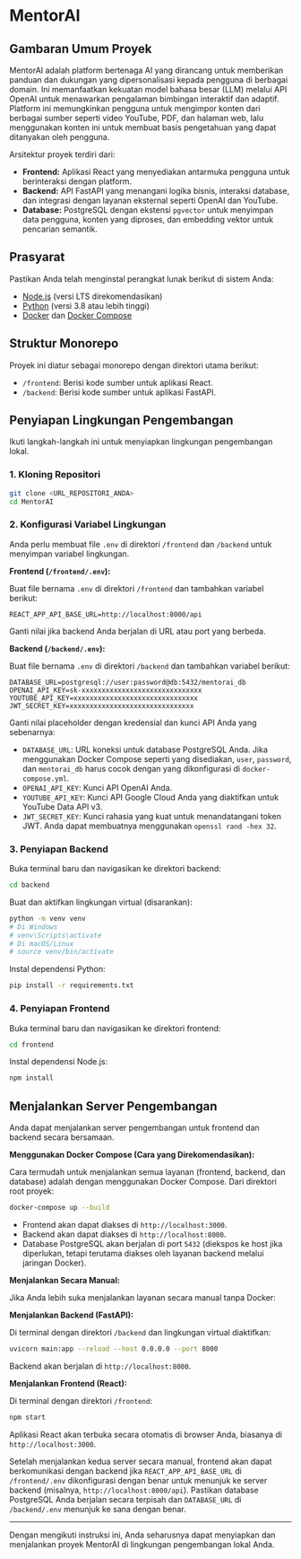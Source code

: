 # MentorAI

## Gambaran Umum Proyek

MentorAI adalah platform bertenaga AI yang dirancang untuk memberikan panduan dan dukungan yang dipersonalisasi kepada pengguna di berbagai domain. Ini memanfaatkan kekuatan model bahasa besar (LLM) melalui API OpenAI untuk menawarkan pengalaman bimbingan interaktif dan adaptif. Platform ini memungkinkan pengguna untuk mengimpor konten dari berbagai sumber seperti video YouTube, PDF, dan halaman web, lalu menggunakan konten ini untuk membuat basis pengetahuan yang dapat ditanyakan oleh pengguna.

Arsitektur proyek terdiri dari:

*   **Frontend:** Aplikasi React yang menyediakan antarmuka pengguna untuk berinteraksi dengan platform.
*   **Backend:** API FastAPI yang menangani logika bisnis, interaksi database, dan integrasi dengan layanan eksternal seperti OpenAI dan YouTube.
*   **Database:** PostgreSQL dengan ekstensi `pgvector` untuk menyimpan data pengguna, konten yang diproses, dan embedding vektor untuk pencarian semantik.

## Prasyarat

Pastikan Anda telah menginstal perangkat lunak berikut di sistem Anda:

*   [Node.js](https://nodejs.org/) (versi LTS direkomendasikan)
*   [Python](https://www.python.org/) (versi 3.8 atau lebih tinggi)
*   [Docker](https://www.docker.com/) dan [Docker Compose](https://docs.docker.com/compose/)

## Struktur Monorepo

Proyek ini diatur sebagai monorepo dengan direktori utama berikut:

*   `/frontend`: Berisi kode sumber untuk aplikasi React.
*   `/backend`: Berisi kode sumber untuk aplikasi FastAPI.

## Penyiapan Lingkungan Pengembangan

Ikuti langkah-langkah ini untuk menyiapkan lingkungan pengembangan lokal.

### 1. Kloning Repositori

```bash
git clone <URL_REPOSITORI_ANDA>
cd MentorAI
```

### 2. Konfigurasi Variabel Lingkungan

Anda perlu membuat file `.env` di direktori `/frontend` dan `/backend` untuk menyimpan variabel lingkungan.

**Frontend (`/frontend/.env`):**

Buat file bernama `.env` di direktori `/frontend` dan tambahkan variabel berikut:

```env
REACT_APP_API_BASE_URL=http://localhost:8000/api
```

Ganti nilai jika backend Anda berjalan di URL atau port yang berbeda.

**Backend (`/backend/.env`):**

Buat file bernama `.env` di direktori `/backend` dan tambahkan variabel berikut:

```env
DATABASE_URL=postgresql://user:password@db:5432/mentorai_db
OPENAI_API_KEY=sk-xxxxxxxxxxxxxxxxxxxxxxxxxxxxxx
YOUTUBE_API_KEY=xxxxxxxxxxxxxxxxxxxxxxxxxxxxxxx
JWT_SECRET_KEY=xxxxxxxxxxxxxxxxxxxxxxxxxxxxxxx
```

Ganti nilai placeholder dengan kredensial dan kunci API Anda yang sebenarnya:
*   `DATABASE_URL`: URL koneksi untuk database PostgreSQL Anda. Jika menggunakan Docker Compose seperti yang disediakan, `user`, `password`, dan `mentorai_db` harus cocok dengan yang dikonfigurasi di `docker-compose.yml`.
*   `OPENAI_API_KEY`: Kunci API OpenAI Anda.
*   `YOUTUBE_API_KEY`: Kunci API Google Cloud Anda yang diaktifkan untuk YouTube Data API v3.
*   `JWT_SECRET_KEY`: Kunci rahasia yang kuat untuk menandatangani token JWT. Anda dapat membuatnya menggunakan `openssl rand -hex 32`.

### 3. Penyiapan Backend

Buka terminal baru dan navigasikan ke direktori backend:

```bash
cd backend
```

Buat dan aktifkan lingkungan virtual (disarankan):

```bash
python -m venv venv
# Di Windows
# venv\Scripts\activate
# Di macOS/Linux
# source venv/bin/activate
```

Instal dependensi Python:

```bash
pip install -r requirements.txt
```

### 4. Penyiapan Frontend

Buka terminal baru dan navigasikan ke direktori frontend:

```bash
cd frontend
```

Instal dependensi Node.js:

```bash
npm install
```

## Menjalankan Server Pengembangan

Anda dapat menjalankan server pengembangan untuk frontend dan backend secara bersamaan.

**Menggunakan Docker Compose (Cara yang Direkomendasikan):**

Cara termudah untuk menjalankan semua layanan (frontend, backend, dan database) adalah dengan menggunakan Docker Compose. Dari direktori root proyek:

```bash
docker-compose up --build
```

*   Frontend akan dapat diakses di `http://localhost:3000`.
*   Backend akan dapat diakses di `http://localhost:8000`.
*   Database PostgreSQL akan berjalan di port `5432` (diekspos ke host jika diperlukan, tetapi terutama diakses oleh layanan backend melalui jaringan Docker).

**Menjalankan Secara Manual:**

Jika Anda lebih suka menjalankan layanan secara manual tanpa Docker:

**Menjalankan Backend (FastAPI):**

Di terminal dengan direktori `/backend` dan lingkungan virtual diaktifkan:

```bash
uvicorn main:app --reload --host 0.0.0.0 --port 8000
```

Backend akan berjalan di `http://localhost:8000`.

**Menjalankan Frontend (React):**

Di terminal dengan direktori `/frontend`:

```bash
npm start
```

Aplikasi React akan terbuka secara otomatis di browser Anda, biasanya di `http://localhost:3000`.

Setelah menjalankan kedua server secara manual, frontend akan dapat berkomunikasi dengan backend jika `REACT_APP_API_BASE_URL` di `/frontend/.env` dikonfigurasi dengan benar untuk menunjuk ke server backend (misalnya, `http://localhost:8000/api`).
Pastikan database PostgreSQL Anda berjalan secara terpisah dan `DATABASE_URL` di `/backend/.env` menunjuk ke sana dengan benar.

---

Dengan mengikuti instruksi ini, Anda seharusnya dapat menyiapkan dan menjalankan proyek MentorAI di lingkungan pengembangan lokal Anda.